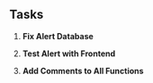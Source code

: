 ## Tasks

1. **Fix Alert Database**  

2. **Test Alert with Frontend**  

3. **Add Comments to All Functions**  
